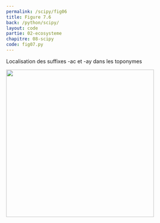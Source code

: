 ```yaml
---
permalink: /scipy/fig06
title: Figure 7.6
back: /python/scipy/
layout: code
partie: 02-ecosysteme
chapitre: 08-scipy
code: fig07.py
---
```


Localisation des suffixes -ac et -ay dans les toponymes

<img src="/python/_static/scipy/fig06.png" width="400px"/>
